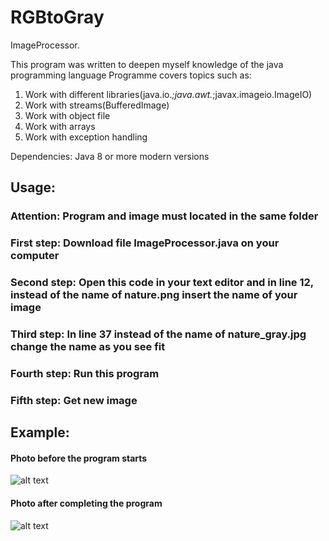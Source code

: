 # RGBtoGray

ImageProcessor.

This program was written to deepen myself knowledge of the java programming language
Programme covers topics such as:
 1) Work with different libraries(java.io.*;java.awt.*;javax.imageio.ImageIO)
 2) Work with streams(BufferedImage)
 3) Work with object file
 4) Work with arrays
 5) Work with exception handling

Dependencies:
Java 8 or more modern versions

## Usage:

### Attention: Program and image must located in the same folder

### First step: Download file ImageProcessor.java on your computer

### Second step: Open this code in your text editor and in line 12, instead of the name of nature.png insert the name of your image

### Third step: In line 37 instead of the name of nature_gray.jpg change the name as you see fit

### Fourth step: Run this program

### Fifth step: Get new image

## Example:

#### Photo before the program starts
![alt text](https://github.com/Moonnrunner/RGBtoGray/blob/master/Screens/nature.jpg)

#### Photo after completing the program
![alt text](https://github.com/Moonnrunner/RGBtoGray/blob/master/Screens/nature_gray1.jpg)
